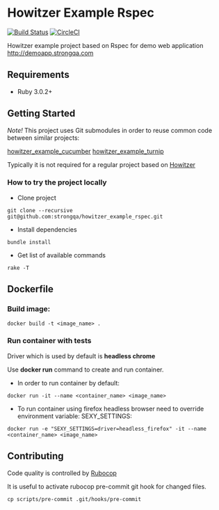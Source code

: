 Howitzer Example Rspec
=======================

[![Build Status](https://app.travis-ci.com/strongqa/howitzer_example_rspec.svg?branch=master)](https://app.travis-ci.com/strongqa/howitzer_example_rspec)
[![CircleCI](https://circleci.com/gh/strongqa/howitzer_example_rspec.svg?style=svg&circle-token=15ab6b1e7f4e9f9abc2e61b95e6a3cdc7d6655b7)](https://circleci.com/gh/strongqa/howitzer_example_rspec)

Howitzer example project based on Rspec for demo web application http://demoapp.strongqa.com

## Requirements

- Ruby 3.0.2+

## Getting Started

*Note!* This project uses Git submodules in order to reuse common code between similar projects:

[howitzer_example_cucumber](https://github.com/strongqa/howitzer_example_cucumber)
[howitzer_example_turnip](https://github.com/strongqa/howitzer_example_turnip)

Typically it is not required for a regular project based on [Howitzer](https://github.com/strongqa/howitzer)

### How to try the project locally

- Clone project

```
git clone --recursive git@github.com:strongqa/howitzer_example_rspec.git
```

- Install dependencies

```
bundle install
```

- Get list of available commands

```
rake -T
```

## Dockerfile

### Build image:
```
docker build -t <image_name> .
```
### Run container with tests

Driver which is used by default is **headless chrome**

Use **docker run** command to create and run container.

- In order to run container by default:
```
docker run -it --name <container_name> <image_name>
```

- To run container using firefox headless browser need to override environment variable:
SEXY_SETTINGS:
  
```
docker run -e "SEXY_SETTINGS=driver=headless_firefox" -it --name <container_name> <image_name>
```  

## Contributing

Code quality is controlled by [Rubocop](https://github.com/bbatsov/rubocop)

It is useful to activate rubocop pre-commit git hook for changed files.

```
cp scripts/pre-commit .git/hooks/pre-commit
```
